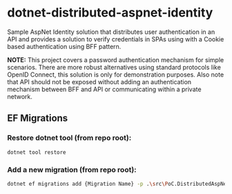 # dotnet-distributed-aspnet-identity

Sample AspNet Identity solution that distributes user authentication in an API and provides a
solution to verify credentials in SPAs using with a Cookie based authentication using BFF pattern.

**NOTE:** This project covers a password authentication mechanism for simple scenarios. There are
more robust alternatives using standard protocols like OpenID Connect, this solution is only for 
demonstration purposes. Also note that API should not be exposed without adding an authentication 
mechanism between BFF and API or communicating within a private network.

## EF Migrations
### Restore dotnet tool (from repo root):
`dotnet tool restore`

### Add a new migration (from repo root):

```sh
dotnet ef migrations add {Migration Name} -p .\src\PoC.DistributedAspNetIdentity.Api\PoC.DistributedAspNetIdentity.Api.csproj -s .\src\PoC.DistributedAspNetIdentity.Api\PoC.DistributedAspNetIdentity.Api.csproj -c ApplicationDbContext -o Data/Migrations
```